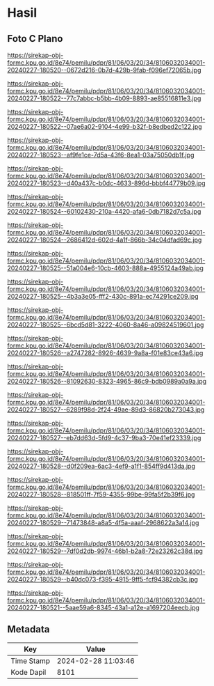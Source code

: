 # Hasil

## Foto C Plano

https://sirekap-obj-formc.kpu.go.id/8e74/pemilu/pdpr/81/06/03/20/34/8106032034001-20240227-180520--0672d216-0b7d-429b-9fab-f096ef72065b.jpg

https://sirekap-obj-formc.kpu.go.id/8e74/pemilu/pdpr/81/06/03/20/34/8106032034001-20240227-180522--77c7abbc-b5bb-4b09-8893-ae85516811e3.jpg

https://sirekap-obj-formc.kpu.go.id/8e74/pemilu/pdpr/81/06/03/20/34/8106032034001-20240227-180522--07ae6a02-9104-4e99-b32f-b8edbed2c122.jpg

https://sirekap-obj-formc.kpu.go.id/8e74/pemilu/pdpr/81/06/03/20/34/8106032034001-20240227-180523--af9fe1ce-7d5a-43f6-8ea1-03a75050db1f.jpg

https://sirekap-obj-formc.kpu.go.id/8e74/pemilu/pdpr/81/06/03/20/34/8106032034001-20240227-180523--d40a437c-b0dc-4633-896d-bbbf44779b09.jpg

https://sirekap-obj-formc.kpu.go.id/8e74/pemilu/pdpr/81/06/03/20/34/8106032034001-20240227-180524--60102430-210a-4420-afa6-0db7182d7c5a.jpg

https://sirekap-obj-formc.kpu.go.id/8e74/pemilu/pdpr/81/06/03/20/34/8106032034001-20240227-180524--2686412d-602d-4a1f-866b-34c04dfad69c.jpg

https://sirekap-obj-formc.kpu.go.id/8e74/pemilu/pdpr/81/06/03/20/34/8106032034001-20240227-180525--51a004e6-10cb-4603-888a-4955124a49ab.jpg

https://sirekap-obj-formc.kpu.go.id/8e74/pemilu/pdpr/81/06/03/20/34/8106032034001-20240227-180525--4b3a3e05-fff2-430c-891a-ec74291ce209.jpg

https://sirekap-obj-formc.kpu.go.id/8e74/pemilu/pdpr/81/06/03/20/34/8106032034001-20240227-180525--6bcd5d81-3222-4060-8a46-a09824519601.jpg

https://sirekap-obj-formc.kpu.go.id/8e74/pemilu/pdpr/81/06/03/20/34/8106032034001-20240227-180526--a2747282-8926-4639-9a8a-f01e83ce43a6.jpg

https://sirekap-obj-formc.kpu.go.id/8e74/pemilu/pdpr/81/06/03/20/34/8106032034001-20240227-180526--81092630-8323-4965-86c9-bdb0989a0a9a.jpg

https://sirekap-obj-formc.kpu.go.id/8e74/pemilu/pdpr/81/06/03/20/34/8106032034001-20240227-180527--6289f98d-2f24-49ae-89d3-86820b273043.jpg

https://sirekap-obj-formc.kpu.go.id/8e74/pemilu/pdpr/81/06/03/20/34/8106032034001-20240227-180527--eb7dd63d-5fd9-4c37-9ba3-70e41ef23339.jpg

https://sirekap-obj-formc.kpu.go.id/8e74/pemilu/pdpr/81/06/03/20/34/8106032034001-20240227-180528--d0f209ea-6ac3-4ef9-a1f1-854ff9d413da.jpg

https://sirekap-obj-formc.kpu.go.id/8e74/pemilu/pdpr/81/06/03/20/34/8106032034001-20240227-180528--818501ff-7f59-4355-99be-99fa5f2b39f6.jpg

https://sirekap-obj-formc.kpu.go.id/8e74/pemilu/pdpr/81/06/03/20/34/8106032034001-20240227-180529--71473848-a8a5-4f5a-aaaf-2968622a3a14.jpg

https://sirekap-obj-formc.kpu.go.id/8e74/pemilu/pdpr/81/06/03/20/34/8106032034001-20240227-180529--7df0d2db-9974-46b1-b2a8-72e23262c38d.jpg

https://sirekap-obj-formc.kpu.go.id/8e74/pemilu/pdpr/81/06/03/20/34/8106032034001-20240227-180529--b40dc073-f395-4915-9ff5-fcf94382cb3c.jpg

https://sirekap-obj-formc.kpu.go.id/8e74/pemilu/pdpr/81/06/03/20/34/8106032034001-20240227-180521--5aae59a6-8345-43a1-a12e-a1697204eecb.jpg


## Metadata

| Key        | Value               |
| ---------- | ------------------- |
| Time Stamp | 2024-02-28 11:03:46 |
| Kode Dapil | 8101                |



